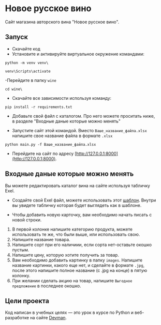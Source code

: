 # Новое русское вино

Сайт магазина авторского вина "Новое русское вино".

## Запуск

- Скачайте код
- Установите и активируйте виртуальное окружение командами:
```
python -m venv venv\
```
```
venv\Scripts\activate
```

-Перейдите в папку `wine`
```
cd wine\
```

- Скачайте все зависимости используя команду:
```
pip install -r requirements.txt
```

- Добавьте свой файл с каталогом. Про него можете проситать ниже, в разделе "Входные даные которые можно менять"

- Запустите сайт этой командой. Вместо `Ваше_название_файла.xlsx` напишите свое название файла в формате `.xlsx`
```
python main.py -f Ваше_название_файла.xlsx
```

- Перейдите на сайт по адресу [http://127.0.0.1:8000](http://127.0.0.1:8000).


## Входные даные которые можно менять

Вы можете редактировать каталог вина на сайте используя табличку Exel. 

- Создайте свой Exel файл, можете использовать этот [шаблон](https://dvmn.org/filer/canonical/1610450335/764/). Внутри вы увидете табличку которая будет выглядеть как в шаблоне.

- Чтобы добавить новую карточку, вам необходимо начать писать с новой строки.

1. В первой колонке напишите категорию продукта, можете использовать те же, что были выше, или использовать свою.
2. Напишите название товара.
3. Напишите сорт при его наличиии, если сорта нет-оставьте окошко пустым.
4. Напишите цену, которую хотите получить за товар.
5. Вам необходимо добавить картинку в папку `images`. Напишите название картинки, какого еще нет, и сделайте в формате `.jpg`, после этого напишите полное название (с .jpg на конце) в пятую колонку.
6. При желании сделать акцию на товар, напишите `Выгодное предложение` в последнее окошко.



## Цели проекта

Код написан в учебных целях — это урок в курсе по Python и веб-разработке на сайте [Devman](https://dvmn.org).
